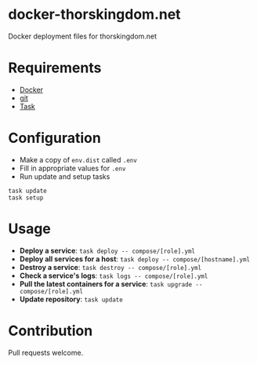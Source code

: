 # docker-thorskingdom.net

Docker deployment files for thorskingdom.net

# Requirements

* [Docker](https://docker.io)
* [git](https://git-scm.com)
* [Task](https://taskfile.dev)

# Configuration

* Make a copy of `env.dist` called `.env`
* Fill in appropriate values for `.env`
* Run update and setup tasks

```
task update
task setup
```

# Usage

* **Deploy a service**: `task deploy -- compose/[role].yml`
* **Deploy all services for a host**: `task deploy -- compose/[hostname].yml`
* **Destroy a service**: `task destroy -- compose/[role].yml`
* **Check a service's logs**: `task logs -- compose/[role].yml`
* **Pull the latest containers for a service**: `task upgrade -- compose/[role].yml`
* **Update repository**: `task update`

# Contribution

Pull requests welcome.
